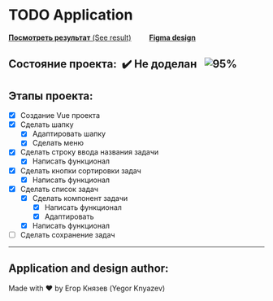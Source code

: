 # __TODO Application__ #

[__Посмотреть результат__ (See result)](https://yegych9923.github.io/todo)&nbsp;&nbsp;&nbsp;&nbsp;&nbsp;&nbsp;&nbsp;&nbsp;&nbsp;[__Figma design__](https://www.figma.com/file/SASwdhletc5IMkuyhlkJtH/TODOApplication?node-id=0%3A1)

## Состояние проекта:&nbsp; :heavy_check_mark: Не доделан &nbsp;&nbsp;![95%](https://progress-bar.dev/90)

## Этапы проекта:
- [X] Создание Vue проекта
- [X] Сделать шапку
    - [X] Адаптировать шапку
    - [X] Сделать меню
- [X] Сделать строку ввода названия задачи
    - [X] Написать функционал
- [X] Сделать кнопки сортировки задач
    - [X] Написать функционал
- [X] Сделать список задач
    - [X] Сделать компонент задачи
        - [X] Написать функционал
        - [X] Адаптировать
    - [X] Написать функционал
- [ ] Сделать сохранение задач

----------

## Application and design author:
Made with :heart: by Егор Князев (Yegor Knyazev)
